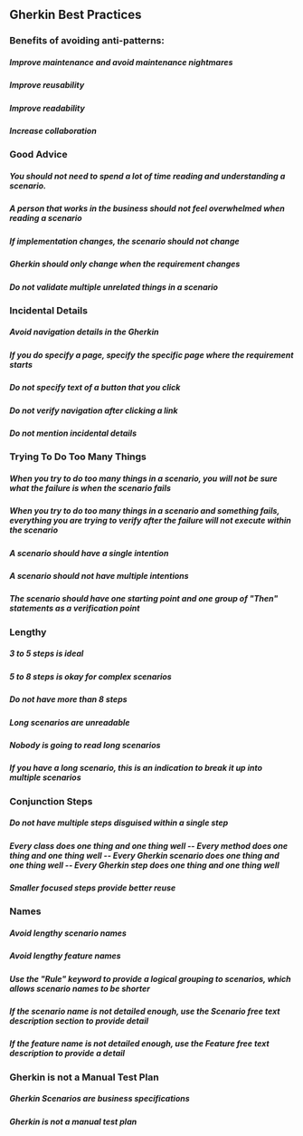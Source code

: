 ## Gherkin Best Practices

### Benefits of avoiding anti-patterns:
##### Improve maintenance and avoid maintenance nightmares
##### Improve reusability
##### Improve readability
##### Increase collaboration

### Good Advice
##### You should not need to spend a lot of time reading and understanding a scenario.
##### A person that works in the business should not feel overwhelmed when reading a scenario
##### If implementation changes, the scenario should not change
##### Gherkin should only change when the requirement changes
##### Do not validate multiple unrelated things in a scenario
### Incidental Details
##### Avoid navigation details in the Gherkin
##### If you do specify a page, specify the specific page where the requirement starts
##### Do not specify text of a button that you click
##### Do not verify navigation after clicking a link
##### Do not mention incidental details
### Trying To Do Too Many Things
##### When you try to do too many things in a scenario, you will not be sure what the failure is when the scenario fails
##### When you try to do too many things in a scenario and something fails, everything you are trying to verify after the failure will not execute within the scenario
##### A scenario should have a single intention
##### A scenario should not have multiple intentions
##### The scenario should have one starting point and one group  of "Then" statements as a verification point
### Lengthy
##### 3 to 5 steps is ideal
##### 5 to 8 steps is okay for complex scenarios
##### Do not have more than 8 steps
##### Long scenarios are unreadable
##### Nobody is going to read long scenarios
##### If you have a long scenario, this is an indication to break it up into multiple scenarios
### Conjunction Steps
##### Do not have multiple steps disguised within a single step
##### Every class does one thing and one thing well -- Every method does one thing and one thing well -- Every Gherkin scenario does one thing and one thing well -- Every Gherkin step does one thing and one thing well
##### Smaller focused steps provide better reuse
### Names
##### Avoid lengthy scenario names
##### Avoid lengthy feature names
##### Use the "Rule" keyword to provide a logical grouping to scenarios, which allows scenario names to be shorter
##### If the scenario name is not detailed enough, use the Scenario free text description section to provide detail
##### If the feature name is not detailed enough, use the Feature free text description to provide a detail
### Gherkin is not a Manual Test Plan
##### Gherkin Scenarios are business specifications
##### Gherkin is not a manual test plan

